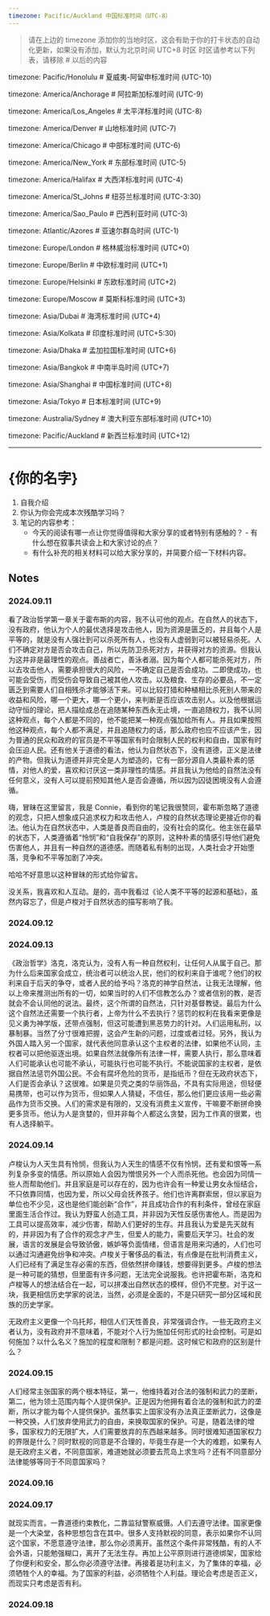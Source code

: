 ```yaml
---
timezone: Pacific/Auckland 中国标准时间（UTC-8）
---
```


> 请在上边的 timezone 添加你的当地时区，这会有助于你的打卡状态的自动化更新，如果没有添加，默认为北京时间 UTC+8 时区
> 时区请参考以下列表，请移除 # 以后的内容

timezone: Pacific/Honolulu # 夏威夷-阿留申标准时间 (UTC-10)

timezone: America/Anchorage # 阿拉斯加标准时间 (UTC-9)

timezone: America/Los_Angeles # 太平洋标准时间 (UTC-8)

timezone: America/Denver # 山地标准时间 (UTC-7)

timezone: America/Chicago # 中部标准时间 (UTC-6)

timezone: America/New_York # 东部标准时间 (UTC-5)

timezone: America/Halifax # 大西洋标准时间 (UTC-4)

timezone: America/St_Johns # 纽芬兰标准时间 (UTC-3:30)

timezone: America/Sao_Paulo # 巴西利亚时间 (UTC-3)

timezone: Atlantic/Azores # 亚速尔群岛时间 (UTC-1)

timezone: Europe/London # 格林威治标准时间 (UTC+0)

timezone: Europe/Berlin # 中欧标准时间 (UTC+1)

timezone: Europe/Helsinki # 东欧标准时间 (UTC+2)

timezone: Europe/Moscow # 莫斯科标准时间 (UTC+3)

timezone: Asia/Dubai # 海湾标准时间 (UTC+4)

timezone: Asia/Kolkata # 印度标准时间 (UTC+5:30)

timezone: Asia/Dhaka # 孟加拉国标准时间 (UTC+6)

timezone: Asia/Bangkok # 中南半岛时间 (UTC+7)

timezone: Asia/Shanghai # 中国标准时间 (UTC+8)

timezone: Asia/Tokyo # 日本标准时间 (UTC+9)

timezone: Australia/Sydney # 澳大利亚东部标准时间 (UTC+10)

timezone: Pacific/Auckland # 新西兰标准时间 (UTC+12)

---

# {你的名字} 

1. 自我介绍
2. 你认为你会完成本次残酷学习吗？
3. 笔记的内容参考：
   - 今天的阅读有哪一点让你觉得值得和大家分享的或者特别有感触的？  - 有什么想在叙事共读会上和大家讨论的点？
   - 有什么补充的相关材料可以给大家分享的，并简要介绍一下材料内容。

## Notes

<!-- Content_START -->

### 2024.09.11

看了政治哲学第一章关于霍布斯的内容，我不认可他的观点。在自然人的状态下，没有政府，他认为个人的最优选择是攻击他人，因为资源是匮乏的，并且每个人是平等的，就是没有人强壮到可以杀死所有人，也没有人虚弱到可以被轻易杀死。人们不确定对方是否会攻击自己，所以先防卫杀死对方，并获得对方的资源。但我认为这并非是最理性的观点。善战者亡，善泳者溺。因为每个人都可能杀死对方，所以去攻击他人，需要承担很大的风险，一不确定自己是否会成功。二即使成功，也可能会受伤，而受伤会导致自己被其他人攻击。以及粮食、生存的必要品，不一定匮乏到需要人们自相残杀才能够活下来。可以比较打猎和种植相比杀死别人带来的收益和风险，哪一个更大，哪一个更小，来判断是否应该攻击别人。以及他根据运动守恒的理论，把人描绘成总在追随某种东西永无止境，一直追随权力，我不认同这种观点，每个人都是不同的，他不能把某一种观点强加给所有人。并且如果按照他这种观点，每个人都不满足，并且追随权力的话，那么政府也应不应该产生，因为普通的民众和政府的官员是不平等国家有时会限制人民的权利和自由，国家有时会压迫人民。还有他关于道德的看法，他认为自然状态下，没有道德，正义是法律的产物。但我认为道德并非完全是人为塑造的，它有一部分源自人类最朴素的感情，对他人的爱，喜欢和讨厌这一类非理性的情感。并且我认为他给的自然法没有任何意义，没有人可以提前预知其他人是否会遵循，所以因为囚徒困境没有人会遵循。


嗨，冒昧在这里留言，我是 Connie，看到你的笔记我很赞同，霍布斯忽略了道德的观念，只把人想象成只追求权力和攻击他人，卢梭的自然状态理论更接近你的看法。他认为在自然状态中，人类是善良而自由的，没有社会的腐化。他主张在最早的状态下，人类遵循着“怜悯”和“自我保存”的原则，这种朴素的情感引导他们避免伤害他人，并且有一种自然的道德感。而随着私有制的出现，人类社会才开始堕落，竞争和不平等加剧了冲突。

哈哈不好意思以这种冒昧的形式给你留言。


没关系，我喜欢和人互动。是的，高中我看过《论人类不平等的起源和基础》，虽然内容忘了，但是卢梭对于自然状态的描写影响了我。

### 2024.09.12

### 2024.09.13

《政治哲学》洛克，洛克认为，没有人有一种自然权利，让任何人从属于自己。那为什么后来国家会成立，统治者可以统治人民，他们的权利来自于谁呢？他们的权利来自于后天的争夺，或者人民的给予吗？洛克的神学自然法，让我无法理解，他以上帝来推测出所有的一切，如果当时的人们不信教怎么办？或者信别的教，是否就会不会认同他的说法。最终，这个所谓的自然法，只针对基督教徒。最后为什么这个自然法还需要一个执行者，上帝为什么不去执行？惩罚的权利在我看来更像是见义勇为神学版，还带点强制，但这可能遭到黑恶势力的针对。人们运用私刑，以暴制暴。当然了分寸很难把握，这会产生新的问题，过度或者过轻。另外，我认为外国人踏入另一个国家，就代表他同意承认这个主权者的法律，如果他不认同，主权者可以把他驱逐出境。如果自然法就像所有法律一样，需要人执行，那么意味着人们可能承认也可能不承认，可能执行也可能不执行。不能说国家的主权者，是依据自然法惩罚外国公民。不会有腐坏危险的货币，是指纸币？但在无政府状态下，人们是否会承认？这很难。如果是贝壳之类的华丽饰品，不具有实际用途，但轻便易携带，也可以作为货币，但如果人人猜疑，不信任，那么他们更应该用一些必需品作为货币交换。人们的需求是有限的，又没有消费主义宣传，干嘛要不断拼命换更多货币。他认为人是贪婪的，但并非每个人都这么贪婪，因为工作真的很累，也有人选择躺平。

### 2024.09.14

卢梭认为人天生具有怜悯，但我认为人天生的情感不仅有怜悯，还有爱和恨等一系列复杂多变的情感。所以原始人会因为憎恨另外一个人而杀死他。也会因为同情一些人而帮助他们。并且家庭是可以存在的，因为也许会有一种爱让男女永恒结合，不只依靠同情，也因为爱，所以父母会抚养孩子。他们也许离群索居，但以家庭为单位也不少见，这也是他们能创新“合作”，并且成功合作的有利条件，曾经在家庭里面生活合作过。我认为野蛮人创造工具，并非因为天性反感伤害他人。而是因为工具可以提高效率，减少伤害，帮助人们更好的生存。并且我认为爱是先天就有的，并非因为有了合作的观念才产生，但爱人的能力，需要后天学习。社会的发展，语言的发展是会导致骄傲，嫉妒等负面情绪，但语言是用来沟通的，人们也可以通过沟通避免纷争和冲突。卢梭关于奢侈品的看法，有点像是在批判消费主义，人们已经有了满足生存必需的东西，但依然拼命赚钱，想要得到更多。卢梭的想法是一种可能的猜想，但里面有许多问题，无法完全说服我。也许把霍布斯，洛克和卢梭等人的想法结合在一起，可以拼凑出自然状态的模样，但仍不完整。对于这一块，我更相信历史学家的说法，当然，必须是全面的，不是只研究一部分区域和民族的历史学家。

无政府主义更像一个乌托邦，相信人们天性善良，非常强调合作。一些无政府主义者认为，没有政府并不意味着，不能对个人行为施加任何形式的社会控制。可是如何施加？以什么名义？施加的程度和限制？都是问题。这时候它和政府的区别是什么？



### 2024.09.15

人们经常主张国家的两个根本特征，第一，他维持着对合法的强制和武力的垄断，第二，他为领土范围内每个人提供保护。正是因为他拥有着合法的强制和武力的垄断，所以才能为每个人提供保护。虽然事实上国家没有办法真正垄断武力，这像是一种交换，人们放弃使用武力的自由，来换取国家的保护。可是，随着法律的增多，国家权力的无限扩大，人们需要放弃的东西越来越多。同时很难知道国家权力的界限是什么？同时默视的同意是不合理的，毕竟生存是一个大的难题，如果有人是无政府主义者，不同意国家，难道她就必须要去荒岛上求生吗？还有不同意部分法律能够等同于不同意国家吗？


### 2024.09.16


### 2024.09.17
就现实而言。一靠道德约束教化，二靠监狱警察威慑。人们去遵守法律。国家更像是一个大染堂，各种思想包含在其中。很多人支持默视的同意，表示如果你不认同这个国家，不愿意遵守法律，那么你必须离开。虽然这个条件非常残酷，有的人不会外语，只能勉强糊口，离开了无法生存。再加上公平原则进行道德绑架，国家给了你便利和安全，那么你必须遵守法律。再接着是功利主义，为了集体的幸福，必须牺牲个人的幸福。为了国家的利益，必须牺牲个人利益。理论会考虑是否正义，而现实只考虑是否有利。




### 2024.09.18

<!-- Content_END -->
